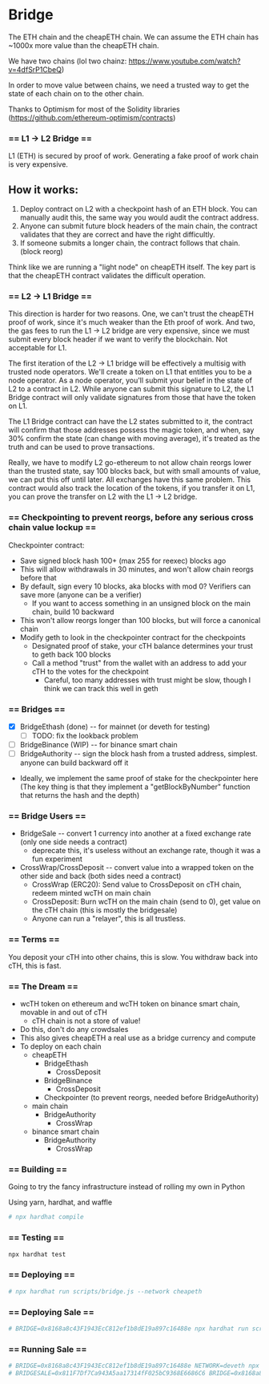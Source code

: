 # Bridge


The ETH chain and the cheapETH chain. We can assume the ETH chain has ~1000x more value than the cheapETH chain.

We have two chains (lol two chainz: https://www.youtube.com/watch?v=4dfSrP1CbeQ)

In order to move value between chains, we need a trusted way to get the state of each chain on to the other chain.

Thanks to Optimism for most of the Solidity libraries (https://github.com/ethereum-optimism/contracts)


### == L1 -> L2 Bridge ==

L1 (ETH) is secured by proof of work. Generating a fake proof of work chain is very expensive.

## How it works:

1. Deploy contract on L2 with a checkpoint hash of an ETH block. You can manually audit this, the same way you would audit the contract address.
2. Anyone can submit future block headers of the main chain, the contract validates that they are correct and have the right difficultly. 
3. If someone submits a longer chain, the contract follows that chain. (block reorg)

Think like we are running a "light node" on cheapETH itself. The key part is that the cheapETH contract validates the difficult operation.


### == L2 -> L1 Bridge ==

This direction is harder for two reasons. One, we can't trust the cheapETH proof of work, since it's much weaker than the Eth proof of work. And two, the gas fees to run the L1 -> L2 bridge are very expensive, since we must submit every block header if we want to verify the blockchain. Not acceptable for L1.

The first iteration of the L2 -> L1 bridge will be effectively a multisig with trusted node operators. We'll create a token on L1 that entitles you to be a node operator. As a node operator, you'll submit your belief in the state of L2 to a contract in L2. While anyone can submit this signature to L2, the L1 Bridge contract will only validate signatures from those that have the token on L1.

The L1 Bridge contract can have the L2 states submitted to it, the contract will confirm that those addresses possess the magic token, and when, say 30% confirm the state (can change with moving average), it's treated as the truth and can be used to prove transactions.

Really, we have to modify L2 go-ethereum to not allow chain reorgs lower than the trusted state, say 100 blocks back, but with small amounts of value, we can put this off until later. All exchanges have this same problem. This contract would also track the location of the tokens, if you transfer it on L1, you can prove the transfer on L2 with the L1 -> L2 bridge.


### == Checkpointing to prevent reorgs, before any serious cross chain value lockup ==

Checkpointer contract:
* Save signed block hash 100+ (max 255 for reexec) blocks ago
* This will allow withdrawals in 30 minutes, and won't allow chain reorgs before that
* By default, sign every 10 blocks, aka blocks with mod 0? Verifiers can save more (anyone can be a verifier)
  * If you want to access something in an unsigned block on the main chain, build 10 backward
* This won't allow reorgs longer than 100 blocks, but will force a canonical chain
* Modify geth to look in the checkpointer contract for the checkpoints
  * Designated proof of stake, your cTH balance determines your trust to geth back 100 blocks
  * Call a method "trust" from the wallet with an address to add your cTH to the votes for the checkpoint
    * Careful, too many addresses with trust might be slow, though I think we can track this well in geth

### == Bridges ==

- [X] BridgeEthash (done) -- for mainnet (or deveth for testing)
  - [ ] TODO: fix the lookback problem
- [ ] BridgeBinance (WIP) -- for binance smart chain
- [ ]  BridgeAuthority -- sign the block hash from a trusted address, simplest. anyone can build backward off it
  * Ideally, we implement the same proof of stake for the checkpointer here
(The key thing is that they implement a "getBlockByNumber" function that returns the hash and the depth)

### == Bridge Users ==

* BridgeSale -- convert 1 currency into another at a fixed exchange rate (only one side needs a contract)
  * deprecate this, it's useless without an exchange rate, though it was a fun experiment
* CrossWrap/CrossDeposit -- convert value into a wrapped token on the other side and back (both sides need a contract)
  * CrossWrap (ERC20): Send value to CrossDeposit on cTH chain, redeem minted wcTH on main chain
  * CrossDeposit:      Burn wcTH on the main chain (send to 0), get value on the cTH chain (this is mostly the bridgesale)
  * Anyone can run a "relayer", this is all trustless.

### == Terms ==

You deposit your cTH into other chains, this is slow. You withdraw back into cTH, this is fast.

### == The Dream ==
* wcTH token on ethereum and wcTH token on binance smart chain, movable in and out of cTH
  * cTH chain is not a store of value!
* Do this, don't do any crowdsales
* This also gives cheapETH a real use as a bridge currency and compute
* To deploy on each chain
  * cheapETH
    * BridgeEthash
      * CrossDeposit
    * BridgeBinance
      * CrossDeposit
    * Checkpointer (to prevent reorgs, needed before BridgeAuthority)
  * main chain
    * BridgeAuthority
      * CrossWrap
  * binance smart chain
    * BridgeAuthority
      * CrossWrap

### == Building ==

Going to try the fancy infrastructure instead of rolling my own in Python

Using yarn, hardhat, and waffle

```bash
# npx hardhat compile
```


### == Testing == 

```bash
npx hardhat test
```


### == Deploying == 

```bash
# npx hardhat run scripts/bridge.js --network cheapeth
```

### == Deploying Sale ==

```bash
# BRIDGE=0x8168a8c43F1943EcC812ef1b8dE19a897c16488e npx hardhat run scripts/bridgesale.js --network cheapeth
```

### == Running Sale ==

```bash
# BRIDGE=0x8168a8c43F1943EcC812ef1b8dE19a897c16488e NETWORK=deveth npx hardhat run scripts/bridge.js --network cheapeth
# BRIDGESALE=0x811F7Df7Ca943A5aa17314fF025bC9368E6686C6 BRIDGE=0x8168a8c43F1943EcC812ef1b8dE19a897c16488e npx hardhat run scripts/bridgesale.js --network cheapeth
```


